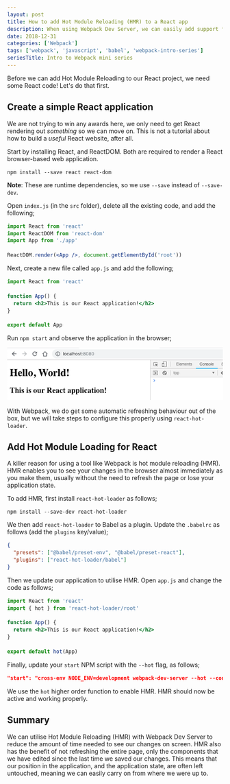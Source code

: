 ```yaml
---
layout: post
title: How to add Hot Module Reloading (HMR) to a React app
description: When using Webpack Dev Server, we can easily add support for Hot Module Reloading (HMR) which will signficantly reduce development time by reducing time required to see our changes on screen
date: 2018-12-31
categories: ['Webpack']
tags: ['webpack', 'javascript', 'babel', 'webpack-intro-series']
seriesTitle: Intro to Webpack mini series
---
```


Before we can add Hot Module Reloading to our React project, we need some React code! Let's do that first.

## Create a simple React application

We are not trying to win any awards here, we only need to get React rendering out _something_ so we can move on. This is not a tutorial about how to build a _useful_ React website, after all.

Start by installing React, and ReactDOM. Both are required to render a React browser-based web application.

```shell
npm install --save react react-dom
```

**Note**: These are runtime dependencies, so we use `--save` instead of `--save-dev`.

Open `index.js` (in the `src` folder), delete all the existing code, and add the following;

```jsx
import React from 'react'
import ReactDOM from 'react-dom'
import App from './app'

ReactDOM.render(<App />, document.getElementById('root'))
```

Next, create a new file called `app.js` and add the following;

```jsx
import React from 'react'

function App() {
  return <h2>This is our React application!</h2>
}

export default App
```

Run `npm start` and observe the application in the browser;

![Simple React application](simple-react-application.png)

With Webpack, we do get some automatic refreshing behaviour out of the box, but we will take steps to configure this properly using `react-hot-loader`.

## Add Hot Module Loading for React

A killer reason for using a tool like Webpack is hot module reloading (HMR). HMR enables you to see your changes in the browser almost immediately as you make them, usually without the need to refresh the page or lose your application state.

To add HMR, first install `react-hot-loader` as follows;

```shell
npm install --save-dev react-hot-loader
```

We then add `react-hot-loader` to Babel as a plugin. Update the `.babelrc` as follows (add the `plugins` key/value);

```json
{
  "presets": ["@babel/preset-env", "@babel/preset-react"],
  "plugins": ["react-hot-loader/babel"]
}
```

Then we update our application to utilise HMR. Open `app.js` and change the code as follows;

```jsx
import React from 'react'
import { hot } from 'react-hot-loader/root'

function App() {
  return <h2>This is our React application!</h2>
}

export default hot(App)
```

Finally, update your `start` NPM script with the `--hot` flag, as follows;

```json
"start": "cross-env NODE_ENV=development webpack-dev-server --hot --config webpack.config.js"
```

We use the `hot` higher order function to enable HMR. HMR should now be active and working properly.

## Summary

We can utilise Hot Module Reloading (HMR) with Webpack Dev Server to reduce the amount of time needed to see our changes on screen. HMR also has the benefit of not refreshing the entire page, only the components that we have edited since the last time we saved our changes. This means that our position in the application, and the application state, are often left untouched, meaning we can easily carry on from where we were up to.
